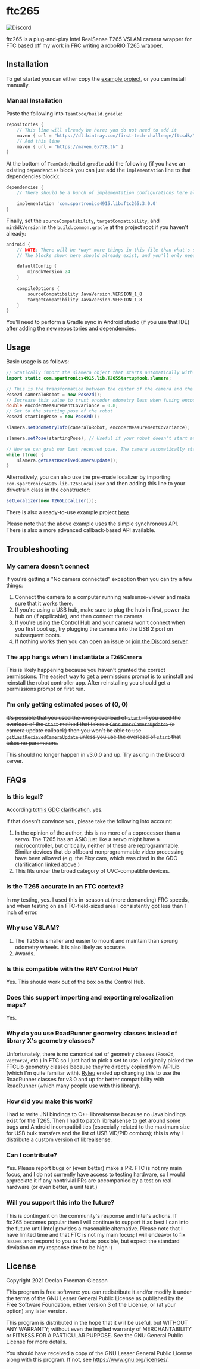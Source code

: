 # ftc265

[![Discord](https://img.shields.io/discord/733961104807428140?color=%23738ADB&label=Join%20the%20Discord&logo=discord&logoColor=white)](https://discord.gg/85hZ4dnBUd)

ftc265 is a plug-and-play Intel RealSense T265 VSLAM camera wrapper for FTC based off my work in FRC
writing a [roboRIO T265 wrapper](https://github.com/Spartronics4915/SpartronicsLib).

## Installation
To get started you can either copy the [example project](https://github.com/pietroglyph/FtcRobotController/tree/ftc265-example), or you can install manually.

### Manual Installation
Paste the following into `TeamCode/build.gradle`:

```gradle
repositories {
    // This line will already be here; you do not need to add it
    maven { url = "https://dl.bintray.com/first-tech-challenge/ftcsdk/" }
    // Add this line
    maven { url = "https://maven.0x778.tk" }
}
```

At the bottom of `TeamCode/build.gradle` add the following (if you have an existing `dependencies` block you can just add the `implementation` line to that dependencies block):
```gradle
dependencies {
    // There should be a bunch of implementation configurations here already

    implementation 'com.spartronics4915.lib:ftc265:3.0.0'
}
```

Finally, set the `sourceCompatibility`, `targetCompatibility`, and `minSdkVersion` in the `build.common.gradle` at the project root if you haven't already:
```gradle
android {
    // NOTE: There will be *way* more things in this file than what's shown here.
    // The blocks shown here should already exist, and you'll only need to change these three shown parameters.

    defaultConfig {
        minSdkVersion 24
    }
 
    compileOptions {
        sourceCompatibility JavaVersion.VERSION_1_8
        targetCompatibility JavaVersion.VERSION_1_8
    }
}
```

You'll need to perform a Gradle sync in Android studio (if you use that IDE) after adding the new
repositories and dependencies.

## Usage
Basic usage is as follows:

```java
// Statically import the slamera object that starts automatically with the app.
import static com.spartronics4915.lib.T265StartupHook.slamera;

// This is the transformation between the center of the camera and the center of the robot
Pose2d cameraToRobot = new Pose2d();
// Increase this value to trust encoder odometry less when fusing encoder measurements with VSLAM
double encoderMeasurementCovariance = 0.8;
// Set to the starting pose of the robot
Pose2d startingPose = new Pose2d();

slamera.setOdometryInfo(cameraToRobot, encoderMeasurementCovariance);

slamera.setPose(startingPose); // Useful if your robot doesn't start at the field-relative origin

// Now we can grab our last received pose. The camera automatically starts with the app.
while (true) {
    slamera.getLastReceivedCameraUpdate();
}
```

Alternatively, you can also use the pre-made localizer by importing `com.spartronics4915.lib.T265Localizer` and
then adding this line to your drivetrain class in the constructor:

```java
setLocalizer(new T265Localizer());
```

There is also a ready-to-use example project
[here](https://github.com/pietroglyph/FtcRobotController/tree/ftc265-example).

Please note that the above example uses the simple synchronous API. There is also a more advanced
callback-based API available.

## Troubleshooting

### My camera doesn't connect
If you're getting a "No camera connected" exception then you can try a few things:
 1. Connect the camera to a computer running realsense-viewer and make sure that it works there.
 2. If you're using a USB hub, make sure to plug the hub in first, power the hub on (if applicable), and then connect the camera.
 3. If you're using the Control Hub and your camera won't connect when you first boot up, try plugging the camera into the USB 2 port on subsequent boots.
 4. If nothing works then you can open an issue or [join the Discord server](https://discord.gg/85hZ4dnBUd).

### The app hangs when I instantiate a `T265Camera`
This is likely happening because you haven't granted the correct permissions. The easiest way to
get a permissions prompt is to uninstall and reinstall the robot controller app. After reinstalling
you should get a permissions prompt on first run.

### I'm only getting estimated poses of (0, 0)
~~It's possible that you used the wrong overload of `start`. If you used the overload of the `start`
method that takes a `Consumer<CameraUpdate>` (a camera update callback) then you won't be able to
use `getLastRecievedCameraUpdate` unless you use the overload of `start` that takes no parameters.~~

This should no longer happen in v3.0.0 and up. Try asking in the Discord server.

## FAQs

### Is this legal?
According to[this GDC clarification](https://ftcforum.firstinspires.org//forum/first-tech-challenge-skystone-presented-by-qualcomm-game-q-a-forum/robot-inspection-and-build-rules-aa/answers-raw-and-post-processed-materials/74292-sensors?p=75207#post75207), yes.

If that doesn't convince you, please take the following into account:
 1. In the opinion of the author, this is no more of a coprocessor than a servo. The T265 has an ASIC just like a servo might have a microcontroller, but critically, neither of these are reprogrammable. Similar devices that do offboard nonprogrammable video processing have been allowed (e.g. the Pixy cam, which was cited in the GDC clarification linked above.)
 2. This fits under the broad category of UVC-compatible devices.

### Is the T265 accurate in an FTC context?
In my testing, yes. I used this in-season at (more demanding) FRC speeds, and when testing on an
FTC-field-sized area I consistently got less than 1 inch of error.

### Why use VSLAM?
 1. The T265 is smaller and easier to mount and maintain than sprung odometry wheels. It is also likely as accurate.
 2. Awards.

### Is this compatible with the REV Control Hub?
Yes. This should work out of the box on the Control Hub.

### Does this support importing and exporting relocalization maps?
Yes.

### Why do you use RoadRunner geometry classes instead of library X's geometry classes?
Unfortunately, there is no canonical set of geometry classes (`Pose2d`, `Vector2d`, etc.) in FTC
so I just had to pick a set to use. I originally picked the FTCLib geometry classes because they're
directly copied from WPILib (which I'm quite familiar with). [Ryleu](https://github.com/ryleu) ended
up changing this to use the RoadRunner classes for v3.0 and up for better compatibility with
RoadRunner (which many people use with this library). 

### How did you make this work?
I had to write JNI bindings to C++ librealsense because no Java bindings exist for the T265. Then I
had to patch librealsense to get around some bugs and Android incompatibilities (especially related
to the maximum size for USB bulk transfers and the list of USB VID/PID combos); this is why I
distribute a custom version of librealsense.

### Can I contribute?
Yes. Please report bugs or (even better) make a PR. FTC is not my main focus, and I do not currently
have access to testing hardware, so I would appreciate it if any nontrivial PRs are accompanied by a
test on real hardware (or even better, a unit test.)

### Will you support this into the future?
This is contingent on the community's response and Intel's actions. If ftc265 becomes popular then I
will continue to support it as best I can into the future until Intel provides a reasonable
alternative. Please note that I have limited time and that FTC is not my main focus; I will endeavor
to fix issues and respond to you as fast as possible, but expect the standard deviation on my
response time to be high :)

## License

Copyright 2021 Declan Freeman-Gleason

This program is free software: you can redistribute it and/or modify
it under the terms of the GNU Lesser General Public License as
published by the Free Software Foundation, either version 3 of the
License, or (at your option) any later version.

This program is distributed in the hope that it will be useful,
but WITHOUT ANY WARRANTY; without even the implied warranty of
MERCHANTABILITY or FITNESS FOR A PARTICULAR PURPOSE.  See the
GNU General Public License for more details.

You should have received a copy of the GNU Lesser General Public
License along with this program.  If not, see <https://www.gnu.org/licenses/>.
